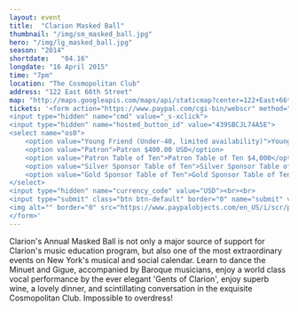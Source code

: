 ```yaml
---
layout: event
title:  "Clarion Masked Ball"
thumbnail: "/img/sm_masked_ball.jpg"
hero: "/img/lg_masked_ball.jpg"
season: "2014"
shortdate:   "04.16"
longdate: "16 April 2015"
time: "7pm"
location: "The Cosmopolitan Club"
address: "122 East 66th Street"
map: "http://maps.googleapis.com/maps/api/staticmap?center=122+East+66th+Street+New York,+NY&zoom=16&size=700x300&visual_refresh=true&maptype=roadmap&markers=color:green%7Clabel:A%7C40.7667023,-73.9655659&sensor=false"
tickets: '<form action="https://www.paypal.com/cgi-bin/webscr" method="post" target="_top">
<input type="hidden" name="cmd" value="_s-xclick">
<input type="hidden" name="hosted_button_id" value="439SBCJL74A5E">
<select name="os0">
	<option value="Young Friend (Under-40, limited availability)">Young Friend (Under-40) $250</option>
	<option value="Patron">Patron $400.00 USD</option>
	<option value="Patron Table of Ten">Patron Table of Ten $4,000</option>
	<option value="Silver Sponsor Table of Ten">Silver Sponsor Table of Ten $5,000</option>
	<option value="Gold Sponsor Table of Ten">Gold Sponsor Table of Ten $7,500</option>
</select>
<input type="hidden" name="currency_code" value="USD"><br><br>
<input type="submit" class="btn btn-default" border="0" name="submit" value="Buy Now" alt="PayPal - The safer, easier way to pay online!">
<img alt="" border="0" src="https://www.paypalobjects.com/en_US/i/scr/pixel.gif" width="1" height="1">
</form>'
---
```


Clarion's Annual Masked Ball is not only a major source of support for Clarion's music education program, but also one of the most extraordinary events on New York's musical and social calendar. Learn to dance the Minuet and Gigue, accompanied by Baroque musicians, enjoy a world class vocal performance by the ever elegant 'Gents of Clarion', enjoy superb wine, a lovely dinner, and scintillating conversation in the exquisite Cosmopolitan Club.  Impossible to overdress!
